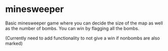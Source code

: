 # minesweeper

Basic minesweeper game where you can decide the size of the map as well
as the number of bombs. You can win by flagging all the bombs.


(Currently need to add functionality to not give a win if nonbombs are also marked)
